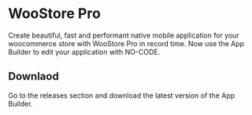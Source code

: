 # WooStore Pro

Create beautiful, fast and performant native mobile application for your woocommerce store with WooStore Pro in record time.
Now use the App Builder to edit your application with NO-CODE.

## Downlaod

Go to the releases section and download the latest version of the App Builder.
